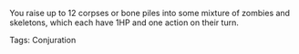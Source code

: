 You raise up to 12 corpses or bone piles into some mixture of zombies and skeletons, which each have 1HP and one action on their turn.

Tags: Conjuration